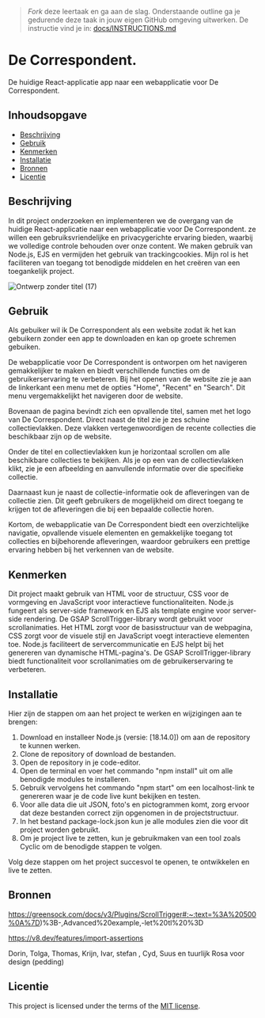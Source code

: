 > _Fork_ deze leertaak en ga aan de slag. Onderstaande outline ga je gedurende deze taak in jouw eigen GitHub omgeving uitwerken. De instructie vind je in: [docs/INSTRUCTIONS.md](docs/INSTRUCTIONS.md)

# De Correspondent.
<!-- Geef je project een titel en schrijf in één zin wat het is -->
De huidige React-applicatie app naar een webapplicatie voor De Correspondent.

## Inhoudsopgave

  * [Beschrijving](#beschrijving)
  * [Gebruik](#gebruik)
  * [Kenmerken](#kenmerken)
  * [Installatie](#installatie)
  * [Bronnen](#bronnen)
  * [Licentie](#licentie)

## Beschrijving
In dit project onderzoeken en implementeren we de overgang van de huidige React-applicatie naar een webapplicatie voor De Correspondent. ze willen een gebruiksvriendelijke en privacygerichte ervaring bieden, waarbij we volledige controle behouden over onze content. We maken gebruik van Node.js, EJS en vermijden het gebruik van trackingcookies. Mijn rol is het faciliteren van toegang tot benodigde middelen en het creëren van een toegankelijk project.

![Ontwerp zonder titel (17)](https://github.com/Duneyasaleh/proof-of-concept/assets/54691201/a1fa1b26-b807-446a-9c82-52c0b9881f3b)

<!-- Bij Beschrijving staat kort beschreven wat voor project het is en wat je hebt gemaakt -->
<!-- Voeg een mooie poster visual toe 📸 -->
<!-- Voeg een link toe naar Github Pages 🌐-->

## Gebruik

Als gebuiker wil ik De Correspondent als een website zodat ik het kan gebuikern zonder een app te downloaden en kan op groete schremen gebuiken.

De webapplicatie voor De Correspondent is ontworpen om het navigeren gemakkelijker te maken en biedt verschillende functies om de gebruikerservaring te verbeteren. Bij het openen van de website zie je aan de linkerkant een menu met de opties "Home", "Recent" en "Search". Dit menu vergemakkelijkt het navigeren door de website.

Bovenaan de pagina bevindt zich een opvallende titel, samen met het logo van De Correspondent. Direct naast de titel zie je zes schuine collectievlakken. Deze vlakken vertegenwoordigen de recente collecties die beschikbaar zijn op de website.

Onder de titel en collectievlakken kun je horizontaal scrollen om alle beschikbare collecties te bekijken. Als je op een van de collectievlakken klikt, zie je een afbeelding en aanvullende informatie over die specifieke collectie.

Daarnaast kun je naast de collectie-informatie ook de afleveringen van de collectie zien. Dit geeft gebruikers de mogelijkheid om direct toegang te krijgen tot de afleveringen die bij een bepaalde collectie horen.

Kortom, de webapplicatie van De Correspondent biedt een overzichtelijke navigatie, opvallende visuele elementen en gemakkelijke toegang tot collecties en bijbehorende afleveringen, waardoor gebruikers een prettige ervaring hebben bij het verkennen van de website.

<!-- Bij Gebruik staat de user story, hoe het werkt en wat je er mee kan. -->

## Kenmerken

Dit project maakt gebruik van HTML voor de structuur, CSS voor de vormgeving en JavaScript voor interactieve functionaliteiten. Node.js fungeert als server-side framework en EJS als template engine voor server-side rendering. De GSAP ScrollTrigger-library wordt gebruikt voor scrollanimaties. Het HTML zorgt voor de basisstructuur van de webpagina, CSS zorgt voor de visuele stijl en JavaScript voegt interactieve elementen toe. Node.js faciliteert de servercommunicatie en EJS helpt bij het genereren van dynamische HTML-pagina's. De GSAP ScrollTrigger-library biedt functionaliteit voor scrollanimaties om de gebruikerservaring te verbeteren.
<!-- Bij Kenmerken staat welke technieken zijn gebruikt en hoe. Wat is de HTML structuur? Wat zijn de belangrijkste dingen in CSS? Wat is er met JS gedaan en hoe? Misschien heb je iets met NodeJS gedaan, of heb je een framwork of library gebruikt? -->

## Installatie
<!-- Bij Instalatie staat hoe een andere developer aan jouw repo kan werken -->

Hier zijn de stappen om aan het project te werken en wijzigingen aan te brengen:

1. Download en installeer Node.js (versie: [18.14.0]) om aan de repository te kunnen werken.
2. Clone de repository of download de bestanden.
3. Open de repository in je code-editor.
4. Open de terminal en voer het commando "npm install" uit om alle benodigde modules te installeren.
5. Gebruik vervolgens het commando "npm start" om een localhost-link te genereren waar je de code live kunt bekijken en testen.
6. Voor alle data die uit JSON, foto's en pictogrammen komt, zorg ervoor dat deze bestanden correct zijn opgenomen in de projectstructuur.
7. In het bestand package-lock.json kun je alle modules zien die voor dit project worden gebruikt.
8. Om je project live te zetten, kun je gebruikmaken van een tool zoals Cyclic om de benodigde stappen te volgen.

Volg deze stappen om het project succesvol te openen, te ontwikkelen en live te zetten.

## Bronnen

https://greensock.com/docs/v3/Plugins/ScrollTrigger#:~:text=%3A%20500%0A%7D)%3B-,Advanced%20example,-let%20tl%20%3D 

https://v8.dev/features/import-assertions

Dorin, Tolga, Thomas, Krijn, Ivar, stefan , Cyd, Suus en tuurlijk Rosa voor design (pedding) 

## Licentie

This project is licensed under the terms of the [MIT license](./LICENSE).
